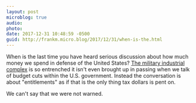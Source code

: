 ```yaml
---
layout: post
microblog: true
audio: 
photo: 
date: 2017-12-31 10:48:59 -0500
guid: http://frankm.micro.blog/2017/12/31/when-is-the.html
---
```

When is the last time you have heard serious discussion about how much money we spend in defense of the United States? [The military industrial complex](http://www.history.com/this-day-in-history/eisenhower-warns-of-military-industrial-complex) is so entrenched it isn't even brought up in passing when we talk of budget cuts within the U.S. government. Instead the conversation is about "entitlements" as if that is the only thing tax dollars is pent on. 

We can't say that we were not warned.  
